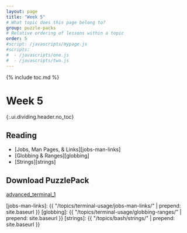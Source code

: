 ```yaml
---
layout: page
title: "Week 5"
# What topic does this page belong to?
group: puzzle-packs
# Relative ordering of lessons within a topic
order: 5
#script: /javascripts/mypage.js
#scripts:
#  - /javascripts/one.js
#  - /javascripts/two.js
---
```



{% include toc.md %}

# Week 5
{:.ui.dividing.header.no_toc}

## Reading

- [Jobs, Man Pages, & Links][jobs-man-links]
- [Globbing & Ranges][globbing]
- [Strings][strings]

## Download PuzzlePack

[advanced_terminal_1][lern2unix]


[lern2unix]: http://lern2unix.com/download/advanced_terminal_1
[jobs-man-links]:  {{ "/topics/terminal-usage/jobs-man-links/"  | prepend: site.baseurl }}
[globbing]:        {{ "/topics/terminal-usage/globbing-ranges/" | prepend: site.baseurl }}
[strings]:         {{ "/topics/bash/strings/"                   | prepend: site.baseurl }}
